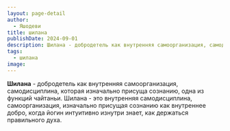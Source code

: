 ```yaml
---
layout: page-detail
author:
  - Яшодеви
title: шилана
publishDate: 2024-09-01
description: Шилана - добродетель как внутренняя самоорганизация, самодисциплина, которая изначально присуща сознанию, одна из функций чайтаньи.
tags:
  - шилана
image:
---
```

**Шилана** - добродетель как внутренняя самоорганизация, самодисциплина, которая изначально присуща сознанию, одна из функций чайтаньи. Шилана - это внутренняя самодисциплина, самоорганизация, изначально присущая сознанию как внутреннее добро, когда йогин интуитивно изнутри знает, как держаться правильного духа.

